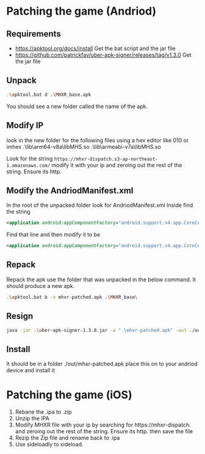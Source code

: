 # Patching the game (Andriod)
## Requirements
- https://apktool.org/docs/install Get the bat script and the jar file 
- https://github.com/patrickfav/uber-apk-signer/releases/tag/v1.3.0 Get the jar file
## Unpack
```bash
.\apktool.bat d .\MHXR_base.apk
```
You should see a new folder called the name of the apk. 

## Modify IP
look in the new folder for the following files using a hex editor like 010 or imhex
.\lib\arm64-v8a\libMHS.so
.\lib\armeabi-v7a\libMHS.so 

Look for the string `https://mhxr-dispatch.s3-ap-northeast-1.amazonaws.com/` modify it with your ip and zeroing out the rest of the string. Ensure its http.

## Modify the AndriodManifest.xml 
In the root of the unpacked folder look for AndriodManifest.xml
Inside find the string
```xml
<application android:appComponentFactory="android.support.v4.app.CoreComponentFactory" android:hardwareAccelerated="true" android:hasCode="true" android:icon="@mipmap/ic_launcher" android:label="@string/app_name" android:name="android.support.multidex.MultiDexApplication">
```
Find that line
and then modify it to be
```xml
<application android:appComponentFactory="android.support.v4.app.CoreComponentFactory" android:debuggable="true" android:hardwareAccelerated="true" android:hasCode="true" android:icon="@mipmap/ic_launcher" android:label="@string/app_name" android:name="android.support.multidex.MultiDexApplication" android:usesCleartextTraffic="true">
```

## Repack
Repack the apk use the folder that was unpacked in the below command. It should produce a new apk.
```bash
.\apktool.bat b -o mhxr-patched.apk .\MHXR_base\
```
## Resign
```bash 
java -jar .\uber-apk-signer-1.3.0.jar -a ".\mhxr-patched.apk" -out ./out
```
## Install
It should be in a folder ./out/mhxr-patched.apk place this on to your andriod device and install it


# Patching the game (iOS)
1. Rebane the .ipa to .zip 
2. Unzip the IPA
3. Modify MHXR file with your ip by searching for https://mhxr-dispatch. and zeroing out the rest of the string. Ensure its http. then save the file
4. Rezip the Zip file and rename back to .ipa
5. Use sideloadly to sideload.